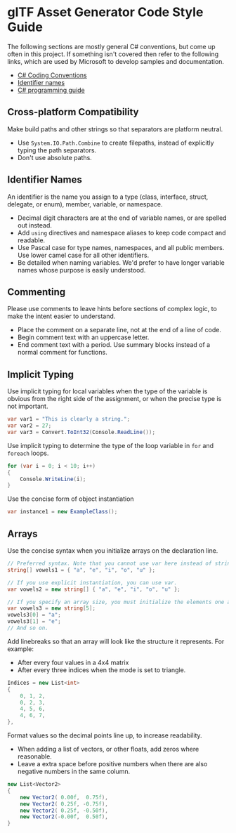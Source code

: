 # glTF Asset Generator Code Style Guide

The following sections are mostly general C# conventions, but come up often in this project. If something isn't covered then refer to the following links, which are used by Microsoft to develop samples and documentation.
+ [C# Coding Conventions](https://docs.microsoft.com/en-us/dotnet/csharp/programming-guide/inside-a-program/coding-conventions)
+ [Identifier names](https://docs.microsoft.com/en-us/dotnet/csharp/programming-guide/inside-a-program/identifier-names)
+ [C# programming guide](https://docs.microsoft.com/en-us/dotnet/csharp/programming-guide/index)

## Cross-platform Compatibility
Make build paths and other strings so that separators are platform neutral.
+ Use `System.IO.Path.Combine` to create filepaths, instead of explicitly typing the path separators.
+ Don't use absolute paths.

## Identifier Names
An identifier is the name you assign to a type (class, interface, struct, delegate, or enum), member, variable, or namespace.
+ Decimal digit characters are at the end of variable names, or are spelled out instead.
+ Add `using` directives and namespace aliases to keep code compact and readable.
+ Use Pascal case for type names, namespaces, and all public members. Use lower camel case for all other identifiers.
+ Be detailed when naming variables. We'd prefer to have longer variable names whose purpose is easily understood.

## Commenting
Please use comments to leave hints before sections of complex logic, to make the intent easier to understand.
+ Place the comment on a separate line, not at the end of a line of code.
+ Begin comment text with an uppercase letter.
+ End comment text with a period.
Use summary blocks instead of a normal comment for functions.

## Implicit Typing
Use implicit typing for local variables when the type of the variable is obvious from the right side of the assignment, or when the precise type is not important.
```C#
var var1 = "This is clearly a string.";
var var2 = 27;
var var3 = Convert.ToInt32(Console.ReadLine());
```
Use implicit typing to determine the type of the loop variable in `for` and `foreach` loops.
```C#
for (var i = 0; i < 10; i++)
{
    Console.WriteLine(i);
}
```
Use the concise form of object instantiation
```C#
var instance1 = new ExampleClass();
```

## Arrays
Use the concise syntax when you initialize arrays on the declaration line.
```C#
// Preferred syntax. Note that you cannot use var here instead of string[].
string[] vowels1 = { "a", "e", "i", "o", "u" };

// If you use explicit instantiation, you can use var.
var vowels2 = new string[] { "a", "e", "i", "o", "u" };

// If you specify an array size, you must initialize the elements one at a time.
var vowels3 = new string[5];
vowels3[0] = "a";
vowels3[1] = "e";
// And so on.
```

Add linebreaks so that an array will look like the structure it represents. 
For example:
+ After every four values in a 4x4 matrix
+ After every three indices when the mode is set to triangle.
```C#
Indices = new List<int>
{
    0, 1, 2, 
    0, 2, 3, 
    4, 5, 6,
    4, 6, 7,
},
```

Format values so the decimal points line up, to increase readability.
+ When adding a list of vectors, or other floats, add zeros where reasonable. 
+ Leave a extra space before positive numbers when there are also negative numbers in the same column. 
```C#
new List<Vector2>
{
    new Vector2( 0.00f,  0.75f),
    new Vector2( 0.25f, -0.75f),
    new Vector2( 0.25f, -0.50f),
    new Vector2(-0.00f,  0.50f),
}
```
